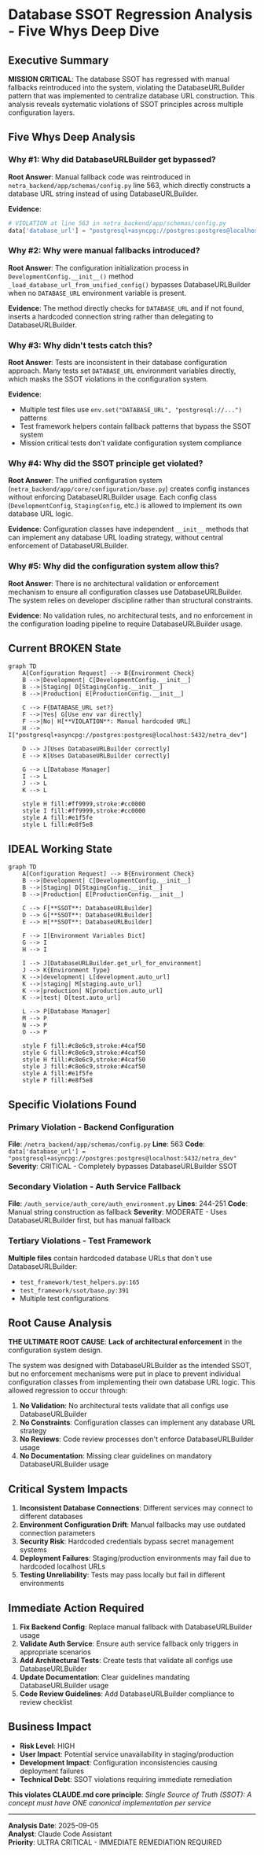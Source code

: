 # Database SSOT Regression Analysis - Five Whys Deep Dive

## Executive Summary

**MISSION CRITICAL**: The database SSOT has regressed with manual fallbacks reintroduced into the system, violating the DatabaseURLBuilder pattern that was implemented to centralize database URL construction. This analysis reveals systematic violations of SSOT principles across multiple configuration layers.

## Five Whys Deep Analysis

### Why #1: Why did DatabaseURLBuilder get bypassed?
**Root Answer**: Manual fallback code was reintroduced in `netra_backend/app/schemas/config.py` line 563, which directly constructs a database URL string instead of using DatabaseURLBuilder.

**Evidence**: 
```python
# VIOLATION at line 563 in netra_backend/app/schemas/config.py
data['database_url'] = "postgresql+asyncpg://postgres:postgres@localhost:5432/netra_dev"
```

### Why #2: Why were manual fallbacks introduced?
**Root Answer**: The configuration initialization process in `DevelopmentConfig.__init__()` method `_load_database_url_from_unified_config()` bypasses DatabaseURLBuilder when no `DATABASE_URL` environment variable is present.

**Evidence**: The method directly checks for `DATABASE_URL` and if not found, inserts a hardcoded connection string rather than delegating to DatabaseURLBuilder.

### Why #3: Why didn't tests catch this?
**Root Answer**: Tests are inconsistent in their database configuration approach. Many tests set `DATABASE_URL` environment variables directly, which masks the SSOT violations in the configuration system.

**Evidence**: 
- Multiple test files use `env.set("DATABASE_URL", "postgresql://...")` patterns
- Test framework helpers contain fallback patterns that bypass the SSOT system
- Mission critical tests don't validate configuration system compliance

### Why #4: Why did the SSOT principle get violated?
**Root Answer**: The unified configuration system (`netra_backend/app/core/configuration/base.py`) creates config instances without enforcing DatabaseURLBuilder usage. Each config class (`DevelopmentConfig`, `StagingConfig`, etc.) is allowed to implement its own database URL logic.

**Evidence**: Configuration classes have independent `__init__` methods that can implement any database URL loading strategy, without central enforcement of DatabaseURLBuilder.

### Why #5: Why did the configuration system allow this?
**Root Answer**: There is no architectural validation or enforcement mechanism to ensure all configuration classes use DatabaseURLBuilder. The system relies on developer discipline rather than structural constraints.

**Evidence**: No validation rules, no architectural tests, and no enforcement in the configuration loading pipeline to require DatabaseURLBuilder usage.

## Current BROKEN State

```mermaid
graph TD
    A[Configuration Request] --> B{Environment Check}
    B -->|Development| C[DevelopmentConfig.__init__]
    B -->|Staging| D[StagingConfig.__init__]
    B -->|Production| E[ProductionConfig.__init__]
    
    C --> F{DATABASE_URL set?}
    F -->|Yes| G[Use env var directly]
    F -->|No| H[**VIOLATION**: Manual hardcoded URL]
    H --> I["postgresql+asyncpg://postgres:postgres@localhost:5432/netra_dev"]
    
    D --> J[Uses DatabaseURLBuilder correctly]
    E --> K[Uses DatabaseURLBuilder correctly]
    
    G --> L[Database Manager]
    I --> L
    J --> L
    K --> L
    
    style H fill:#ff9999,stroke:#cc0000
    style I fill:#ff9999,stroke:#cc0000
    style A fill:#e1f5fe
    style L fill:#e8f5e8
```

## IDEAL Working State

```mermaid
graph TD
    A[Configuration Request] --> B{Environment Check}
    B -->|Development| C[DevelopmentConfig.__init__]
    B -->|Staging| D[StagingConfig.__init__] 
    B -->|Production| E[ProductionConfig.__init__]
    
    C --> F[**SSOT**: DatabaseURLBuilder]
    D --> G[**SSOT**: DatabaseURLBuilder]
    E --> H[**SSOT**: DatabaseURLBuilder]
    
    F --> I[Environment Variables Dict]
    G --> I
    H --> I
    
    I --> J[DatabaseURLBuilder.get_url_for_environment]
    J --> K{Environment Type}
    K -->|development| L[development.auto_url]
    K -->|staging| M[staging.auto_url]
    K -->|production| N[production.auto_url]
    K -->|test| O[test.auto_url]
    
    L --> P[Database Manager]
    M --> P
    N --> P
    O --> P
    
    style F fill:#c8e6c9,stroke:#4caf50
    style G fill:#c8e6c9,stroke:#4caf50
    style H fill:#c8e6c9,stroke:#4caf50
    style J fill:#c8e6c9,stroke:#4caf50
    style A fill:#e1f5fe
    style P fill:#e8f5e8
```

## Specific Violations Found

### Primary Violation - Backend Configuration
**File**: `/netra_backend/app/schemas/config.py`
**Line**: 563
**Code**: `data['database_url'] = "postgresql+asyncpg://postgres:postgres@localhost:5432/netra_dev"`
**Severity**: CRITICAL - Completely bypasses DatabaseURLBuilder SSOT

### Secondary Violation - Auth Service Fallback
**File**: `/auth_service/auth_core/auth_environment.py`
**Lines**: 244-251
**Code**: Manual string construction as fallback
**Severity**: MODERATE - Uses DatabaseURLBuilder first, but has manual fallback

### Tertiary Violations - Test Framework
**Multiple files** contain hardcoded database URLs that don't use DatabaseURLBuilder:
- `test_framework/test_helpers.py:165`
- `test_framework/ssot/base.py:391`
- Multiple test configurations

## Root Cause Analysis

**THE ULTIMATE ROOT CAUSE**: **Lack of architectural enforcement** in the configuration system design.

The system was designed with DatabaseURLBuilder as the intended SSOT, but no enforcement mechanisms were put in place to prevent individual configuration classes from implementing their own database URL logic. This allowed regression to occur through:

1. **No Validation**: No architectural tests validate that all configs use DatabaseURLBuilder
2. **No Constraints**: Configuration classes can implement any database URL strategy
3. **No Reviews**: Code review processes don't enforce DatabaseURLBuilder usage
4. **No Documentation**: Missing clear guidelines on mandatory DatabaseURLBuilder usage

## Critical System Impacts

1. **Inconsistent Database Connections**: Different services may connect to different databases
2. **Environment Configuration Drift**: Manual fallbacks may use outdated connection parameters
3. **Security Risk**: Hardcoded credentials bypass secret management systems
4. **Deployment Failures**: Staging/production environments may fail due to hardcoded localhost URLs
5. **Testing Unreliability**: Tests may pass locally but fail in different environments

## Immediate Action Required

1. **Fix Backend Config**: Replace manual fallback with DatabaseURLBuilder usage
2. **Validate Auth Service**: Ensure auth service fallback only triggers in appropriate scenarios
3. **Add Architectural Tests**: Create tests that validate all configs use DatabaseURLBuilder
4. **Update Documentation**: Clear guidelines mandating DatabaseURLBuilder usage
5. **Code Review Guidelines**: Add DatabaseURLBuilder compliance to review checklist

## Business Impact

- **Risk Level**: HIGH
- **User Impact**: Potential service unavailability in staging/production
- **Development Impact**: Configuration inconsistencies causing deployment failures
- **Technical Debt**: SSOT violations requiring immediate remediation

**This violates CLAUDE.md core principle**: *Single Source of Truth (SSOT): A concept must have ONE canonical implementation per service*

---
**Analysis Date**: 2025-09-05  
**Analyst**: Claude Code Assistant  
**Priority**: ULTRA CRITICAL - IMMEDIATE REMEDIATION REQUIRED